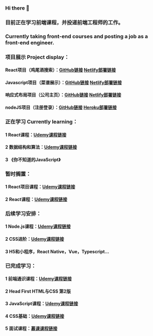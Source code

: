 ### Hi there 👋
### 目前正在学习前端课程，并投递前端工程师的工作。
### Currently taking front-end courses and posting a job as a front-end engineer.
### 项目展示 Project display：
#### React项目（鸡尾酒搜索）：[GitHub链接](https://github.com/ajiang13260/cocktail-list) [Netlify部署链接](https://goofy-jang-bbc7e1.netlify.app/)
#### Javascript项目（菜谱展示）：[GitHub链接](https://github.com/ajiang13260/forkify_app) [Netlify部署链接](https://objective-roentgen-b63d05.netlify.app/)
#### 响应式布局项目（公司主页）：[GitHub链接](https://github.com/ajiang13260/Omnifood-Desktop) [Netlify部署链接](https://musing-franklin-8037a5.netlify.app/)
#### nodeJS项目（注册登录）：[GitHub链接](https://github.com/ajiang13260/Newsletter-Signup)  [Heroku部署链接](https://safe-cove-29736.herokuapp.com/) 
### 正在学习 Currently learning：
#### 1 React课程：[Udemy课程链接](https://www.udemy.com/course/react-redux/)
#### 2 数据结构和算法：[Udemy课程链接](https://www.udemy.com/course-dashboard-redirect/?course_id=1406344)
#### 3 《你不知道的JavaScript》
### 暂时搁置：
#### 1 React项目课程：[Udemy课程链接](https://www.udemy.com/course-dashboard-redirect/?course_id=2018828)
#### 2 React课程：[Udemy课程链接](https://www.udemy.com/course/react-the-complete-guide-incl-redux/)
### 后续学习安排：
#### 1 Node.js课程：[Udemy课程链接](https://www.udemy.com/course/nodejs-express-mongodb-bootcamp/)
#### 2 CSS进阶：[Udemy课程链接](https://www.udemy.com/course/advanced-css-and-sass/learn/lecture/8312878)
#### 3 H5和小程序，React Native，Vue，Typescript...
### 已完成学习：
#### 1 前端通识课程：[Udemy课程链接](https://www.udemy.com/course-dashboard-redirect/?course_id=1565838)
#### 2 Head First HTML与CSS 第2版
#### 3 JavaScript课程：[Udemy课程链接](https://www.udemy.com/course-dashboard-redirect/?course_id=851712)
#### 4 CSS基础：[Udemy课程链接](https://www.udemy.com/course/design-and-develop-a-killer-website-with-html5-and-css3/)
#### 5 面试课程：[慕课课程链接](https://coding.imooc.com/class/400.html)


<!--
**ajiang13260/ajiang13260** is a ✨ _special_ ✨ repository because its `README.md` (this file) appears on your GitHub profile.

Here are some ideas to get you started:

- 🔭 I’m currently working on ...
- 🌱 I’m currently learning ...
- 👯 I’m looking to collaborate on ...
- 🤔 I’m looking for help with ...
- 💬 Ask me about ...
- 📫 How to reach me: ...
- 😄 Pronouns: ...
- ⚡ Fun fact: ...
-->
